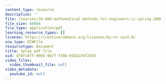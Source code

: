 ```yaml
---
content_type: resource
description: ''
file: /courses/18-086-mathematical-methods-for-engineers-ii-spring-2006/d70fc07f9965967ff39b0182af4f2503_NpTzMWTYbM8.pdf
file_size: 66084
file_type: application/pdf
learning_resource_types: []
license: https://creativecommons.org/licenses/by-nc-sa/4.0/
ocw_type: OCWFile
resourcetype: Document
title: 3play pdf file
uid: d70fc07f-9965-967f-f39b-0182af4f2503
video_files:
  video_thumbnail_file: null
video_metadata:
  youtube_id: null
---
```

